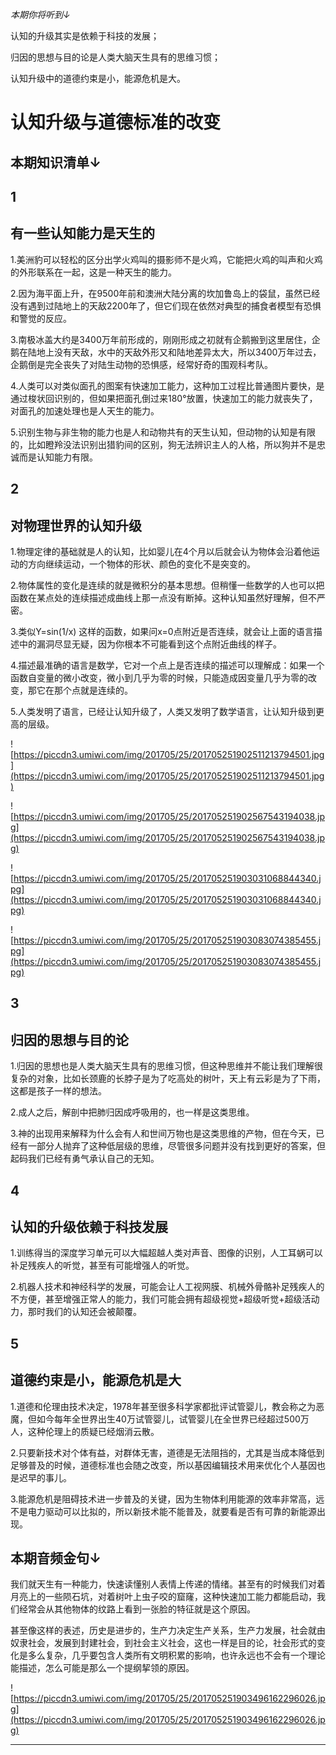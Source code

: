 *本期你将听到↓*

认知的升级其实是依赖于科技的发展；

归因的思想与目的论是人类大脑天生具有的思维习惯；

认知升级中的道德约束是小，能源危机是大。

# 认知升级与道德标准的改变

## 本期知识清单↓

## 1

## 有一些认知能力是天生的

1.美洲豹可以轻松的区分出学火鸡叫的摄影师不是火鸡，它能把火鸡的叫声和火鸡的外形联系在一起，这是一种天生的能力。

2.因为海平面上升，在9500年前和澳洲大陆分离的坎加鲁岛上的袋鼠，虽然已经没有遇到过陆地上的天敌2200年了，但它们现在依然对典型的捕食者模型有恐惧和警觉的反应。

3.南极冰盖大约是3400万年前形成的，刚刚形成之初就有企鹅搬到这里居住，企鹅在陆地上没有天敌，水中的天敌外形又和陆地差异太大，所以3400万年过去，企鹅倒是完全丧失了对陆生动物的恐惧感，经常好奇的围观科考队。

4.人类可以对类似面孔的图案有快速加工能力，这种加工过程比普通图片要快，是通过梭状回识别的，但如果把面孔倒过来180°放置，快速加工的能力就丧失了，对面孔的加速处理也是人天生的能力。

5.识别生物与非生物的能力也是人和动物共有的天生认知，但动物的认知是有限的，比如瞪羚没法识别出猎豹间的区别，狗无法辨识主人的人格，所以狗并不是忠诚而是认知能力有限。

## 2

## 对物理世界的认知升级

1.物理定律的基础就是人的认知，比如婴儿在4个月以后就会认为物体会沿着他运动的方向继续运动，一个物体的形状、颜色的变化不是突变的。

2.物体属性的变化是连续的就是微积分的基本思想。但稍懂一些数学的人也可以把函数在某点处的连续描述成曲线上那一点没有断掉。这种认知虽然好理解，但不严密。

3.类似Y=sin(1/x) 这样的函数，如果问x=0点附近是否连续，就会让上面的语言描述中的漏洞尽显无疑，因为你根本不可能看到这个点附近曲线的样子。

4.描述最准确的语言是数学，它对一个点上是否连续的描述可以理解成：如果一个函数自变量的微小改变，微小到几乎为零的时候，只能造成因变量几乎为零的改变，那它在那个点就是连续的。

5.人类发明了语言，已经让认知升级了，人类又发明了数学语言，让认知升级到更高的层级。

![https://piccdn3.umiwi.com/img/201705/25/201705251902511213794501.jpg](https://piccdn3.umiwi.com/img/201705/25/201705251902511213794501.jpg)

![https://piccdn3.umiwi.com/img/201705/25/201705251902567543194038.jpg](https://piccdn3.umiwi.com/img/201705/25/201705251902567543194038.jpg)

![https://piccdn3.umiwi.com/img/201705/25/201705251903031068844340.jpg](https://piccdn3.umiwi.com/img/201705/25/201705251903031068844340.jpg)

![https://piccdn3.umiwi.com/img/201705/25/201705251903083074385455.jpg](https://piccdn3.umiwi.com/img/201705/25/201705251903083074385455.jpg)

## 3

## 归因的思想与目的论

1.归因的思想也是人类大脑天生具有的思维习惯，但这种思维并不能让我们理解很复杂的对象，比如长颈鹿的长脖子是为了吃高处的树叶，天上有云彩是为了下雨，这都是孩子一样的想法。

2.成人之后，解剖中把肺归因成呼吸用的，也一样是这类思维。

3.神的出现用来解释为什么会有人和世间万物也是这类思维的产物，但在今天，已经有一部分人抛弃了这种低层级的思维，尽管很多问题并没有找到更好的答案，但起码我们已经有勇气承认自己的无知。

## 4

## 认知的升级依赖于科技发展

1.训练得当的深度学习单元可以大幅超越人类对声音、图像的识别，人工耳蜗可以补足残疾人的听觉，甚至有可能增强人的听觉。

2.机器人技术和神经科学的发展，可能会让人工视网膜、机械外骨骼补足残疾人的不方便，甚至增强正常人的能力，我们可能会拥有超级视觉+超级听觉+超级活动力，那时我们的认知还会被颠覆。

## 5

## 道德约束是小，能源危机是大

1.道德和伦理由技术决定，1978年甚至很多科学家都批评试管婴儿，教会称之为恶魔，但如今每年全世界出生40万试管婴儿，试管婴儿在全世界已经超过500万人，这种伦理上的质疑已经烟消云散。

2.只要新技术对个体有益，对群体无害，道德是无法阻挡的，尤其是当成本降低到足够普及的时候，道德标准也会随之改变，所以基因编辑技术用来优化个人基因也是迟早的事儿。

3.能源危机是阻碍技术进一步普及的关键，因为生物体利用能源的效率非常高，远不是电力驱动可以比拟的，所以新技术能不能普及，就要看是否有可靠的新能源出现。

## 本期音频金句↓

我们就天生有一种能力，快速读懂别人表情上传递的情绪。甚至有的时候我们对着月亮上的一些陨石坑，对着树叶上虫子咬的窟窿，这种快速加工能力都能启动，我们经常会从其他物体的纹路上看到一张脸的特征就是这个原因。

甚至像这样的表述，历史是进步的，生产力决定生产关系，生产力发展，社会就由奴隶社会，发展到封建社会，到社会主义社会，这也一样是目的论，社会形式的变化是多么复杂，几乎要包含人类所有文明积累的影响，也许永远也不会有一个理论能描述，怎么可能是那么一个提纲挈领的原因。

![https://piccdn3.umiwi.com/img/201705/25/201705251903496162296026.jpg](https://piccdn3.umiwi.com/img/201705/25/201705251903496162296026.jpg)

---
